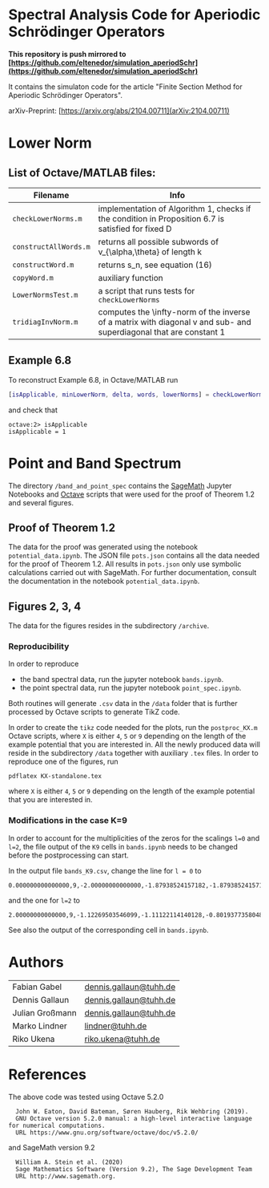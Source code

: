 # Spectral Analysis Code for Aperiodic Schrödinger Operators

**This repository is push mirrored to [https://github.com/eltenedor/simulation_aperiodSchr](https://github.com/eltenedor/simulation_aperiodSchr)**

It contains the simulaton code for the article "Finite Section Method for Aperiodic Schrödinger Operators".

arXiv-Preprint: [https://arxiv.org/abs/2104.00711](arXiv:2104.00711)

# Lower Norm

## List of Octave/MATLAB files:

| Filename | Info |
| - | - |
| `checkLowerNorms.m`   | implementation of Algorithm 1, checks if the condition in Proposition 6.7 is satisfied for fixed D |
| `constructAllWords.m` | returns all possible subwords of v_{\alpha,\theta} of length k |
| `constructWord.m`     | returns s_n, see equation (16) |
| `copyWord.m`          | auxiliary function |
| `LowerNormsTest.m`    | a script that runs tests for `checkLowerNorms` |
| `tridiagInvNorm.m`    | computes the \infty-norm of the inverse of a matrix with diagonal v and sub- and superdiagonal that are constant 1 |

## Example 6.8

To reconstruct Example 6.8, in Octave/MATLAB run 
```matlab
[isApplicable, minLowerNorm, delta, words, lowerNorms] = checkLowerNorms(1, 1200, [2,1,3,2,4,1,4,1,2,1,1,1]);
```
and check that
```
octave:2> isApplicable
isApplicable = 1
```

# Point and Band Spectrum

The directory `/band_and_point_spec` contains the [SageMath](https://www.sagemath.org/) Jupyter Notebooks and [Octave](https://www.gnu.org/software/octave/) scripts that were used for the proof of Theorem 1.2 and several figures.

## Proof of Theorem 1.2

The data for the proof was generated using the notebook `potential_data.ipynb`.
The JSON file `pots.json` contains all the data needed for the proof of Theorem 1.2.
All results in `pots.json` only use symbolic calculations carried out with SageMath. 
For further documentation, consult the documentation in the notebook `potential_data.ipynb`.

## Figures 2, 3, 4

The data for the figures resides in the subdirectory `/archive`.

### Reproducibility

In order to reproduce 
* the band spectral data, run the jupyter notebook `bands.ipynb`.
* the point spectral data, run the jupyter notebook `point_spec.ipynb`.

Both routines will generate `.csv` data in the `/data` folder that is further processed by Octave scripts to generate TikZ code.

In order to create the `tikz` code needed for the plots, run the `postproc_KX.m` Octave scripts, where `X` is either `4`, `5` or `9` depending on the length of the example potential that you are interested in.
All the newly produced data will reside in the subdirectory `/data` together with auxiliary `.tex` files. 
In order to reproduce one of the figures, run 
```
pdflatex KX-standalone.tex
``` 
where `X` is either `4`, `5` or `9` depending on the length of the example potential that you are interested in.

### Modifications in the case K=9

In order to account for the multiplicities of the zeros for the scalings `l=0` and `l=2`, the file output of the `K9` cells in `bands.ipynb` needs to be changed before the postprocessing can start.

In the output file `bands_K9.csv`, change the line for `l = 0` to
```
0.000000000000000,9,-2.00000000000000,-1.87938524157182,-1.87938524157182,-1.53208888623796,-1.53208888623796,-1.00000000000000,-1.00000000000000,-0.347296355333861,-0.347296355333861,0.347296355333861,0.347296355333861,1.00000000000000,1.00000000000000,1.53208888623796,1.53208888623796,1.87938524157182,1.87938524157182,2.00000000000000
```
and the one for `l=2` to
```
2.00000000000000,9,-1.12269503546099,-1.11122114140128,-0.801937735804838,-0.762512708829868,-0.341677503250975,-0.288537854368133,0.554958132087371,0.614111698460124,1.56339706474929,1.67439549622911,2.24697960371747,2.48317863579858,2.66734798160450,3.00000000000000,3.00000000000000,3.18291284403670,3.71593700828199,3.72536349954030
```
See also the output of the corresponding cell in `bands.ipynb`.

# Authors

| | |
|-|-|
| Fabian Gabel    | [dennis.gallaun@tuhh.de](mailto:fabian.gabel@tuhh.de) |
| Dennis Gallaun  | [dennis.gallaun@tuhh.de](mailto:dennis.gallaun@tuhh.de) |
| Julian Großmann | [dennis.gallaun@tuhh.de](mailto:julian.großmann@tuhh.de) |
| Marko Lindner   | [lindner@tuhh.de](mailto:lindner@tuhh.de) |
| Riko Ukena      | [riko.ukena@tuhh.de](mailto:riko.ukena@tuhh.de) |

# References

The above code was tested using Octave  5.2.0
```
  John W. Eaton, David Bateman, Søren Hauberg, Rik Wehbring (2019).
  GNU Octave version 5.2.0 manual: a high-level interactive language for numerical computations.
  URL https://www.gnu.org/software/octave/doc/v5.2.0/
```
and SageMath version 9.2
```
  William A. Stein et al. (2020) 
  Sage Mathematics Software (Version 9.2), The Sage Development Team
  URL http://www.sagemath.org.
```
